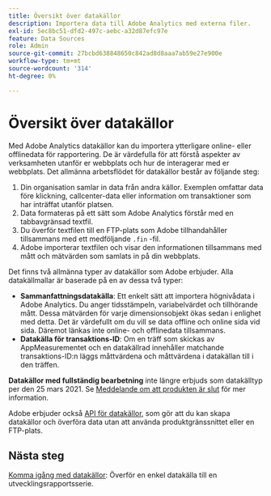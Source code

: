 ```yaml
---
title: Översikt över datakällor
description: Importera data till Adobe Analytics med externa filer.
exl-id: 5ec8bc51-dfd2-497c-aebc-a32d87efc97e
feature: Data Sources
role: Admin
source-git-commit: 27bcbd638848650c842ad8d8aaa7ab59e27e900e
workflow-type: tm+mt
source-wordcount: '314'
ht-degree: 0%

---
```


# Översikt över datakällor

Med Adobe Analytics datakällor kan du importera ytterligare online- eller offlinedata för rapportering. De är värdefulla för att förstå aspekter av verksamheten utanför er webbplats och hur de interagerar med er webbplats. Det allmänna arbetsflödet för datakällor består av följande steg:

1. Din organisation samlar in data från andra källor. Exemplen omfattar data före klickning, callcenter-data eller information om transaktioner som har inträffat utanför platsen.
1. Data formateras på ett sätt som Adobe Analytics förstår med en tabbavgränsad textfil.
1. Du överför textfilen till en FTP-plats som Adobe tillhandahåller tillsammans med ett medföljande `.fin` -fil.
1. Adobe importerar textfilen och visar den informationen tillsammans med mått och mätvärden som samlats in på din webbplats.

Det finns två allmänna typer av datakällor som Adobe erbjuder. Alla datakällmallar är baserade på en av dessa två typer:

* **Sammanfattningsdatakälla**: Ett enkelt sätt att importera högnivådata i Adobe Analytics. Du anger tidsstämpeln, variabelvärdet och tillhörande mått. Dessa mätvärden för varje dimensionsobjekt ökas sedan i enlighet med detta. Det är värdefullt om du vill se data offline och online sida vid sida. Däremot länkas inte online- och offlinedata tillsammans.
* **Datakälla för transaktions-ID**: Om en träff som skickas av AppMeasurementet och en datakällrad innehåller matchande transaktions-ID:n läggs måttvärdena och måttvärdena i datakällan till i den träffen.

**Datakällor med fullständig bearbetning** inte längre erbjuds som datakälltyp per den 25 mars 2021. Se [Meddelande om att produkten är slut](full-processing-eol.md) för mer information.

Adobe erbjuder också [API för datakällor](https://developer.adobe.com/analytics-apis/docs/1.4/guides/data-sources/), som gör att du kan skapa datakällor och överföra data utan att använda produktgränssnittet eller en FTP-plats.

## Nästa steg

[Komma igång med datakällor](getting-started.md): Överför en enkel datakälla till en utvecklingsrapportsserie.
